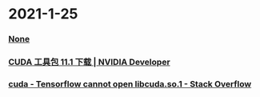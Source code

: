 
# 2021-1-25

### [None](https://www.bilibili.com/video/av245282683/)

### [CUDA 工具包 11.1 下载 | NVIDIA Developer](https://developer.nvidia.com/zh-cn/cuda-downloads)

### [cuda - Tensorflow cannot open libcuda.so.1 - Stack Overflow](https://stackoverflow.com/questions/41890549/tensorflow-cannot-open-libcuda-so-1)